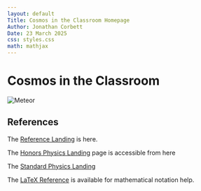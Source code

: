 ```yaml
---
layout: default
Title: Cosmos in the Classroom Homepage
Author: Jonathan Corbett
Date: 23 March 2025
css: styles.css
math: mathjax
---
```


# Cosmos in the Classroom


![Meteor](cosmosintheclassroom\assets\images\meteor.png)


## References

The [Reference Landing] is here.

The [Honors Physics Landing] page is accessible from here

The [Standard Physics Landing]

The [LaTeX Reference] is available for mathematical notation help.


<!-- document references are below -->
[Reference Landing]: /src/ref/ref_lib
[Honors Physics Landing]: ../src/hphys/hphys_landing
[Meteor]: meteor.png
[Standard Physics Landing]: cosmosintheclassroom/src/sphys/sphys_overview
[LaTeX Reference]: https://cosmosintheclassroom.org/src/ref/ref_latex